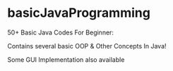 # basicJavaProgramming

50+ Basic Java Codes For Beginner:


Contains several basic OOP & Other Concepts In Java!

Some GUI Implementation also available
